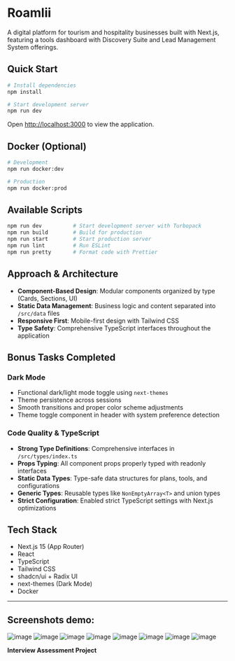 # Roamlii

A digital platform for tourism and hospitality businesses built with Next.js, featuring a tools dashboard with Discovery Suite and Lead Management System offerings.

## Quick Start

```bash
# Install dependencies
npm install

# Start development server
npm run dev
```

Open [http://localhost:3000](http://localhost:3000) to view the application.

## Docker (Optional)

```bash
# Development
npm run docker:dev

# Production
npm run docker:prod
```

## Available Scripts

```bash
npm run dev          # Start development server with Turbopack
npm run build        # Build for production
npm run start        # Start production server
npm run lint         # Run ESLint
npm run pretty       # Format code with Prettier
```

## Approach & Architecture

- **Component-Based Design**: Modular components organized by type (Cards, Sections, UI)
- **Static Data Management**: Business logic and content separated into `/src/data` files
- **Responsive First**: Mobile-first design with Tailwind CSS
- **Type Safety**: Comprehensive TypeScript interfaces throughout the application

## Bonus Tasks Completed

### Dark Mode
- Functional dark/light mode toggle using `next-themes`
- Theme persistence across sessions
- Smooth transitions and proper color scheme adjustments
- Theme toggle component in header with system preference detection

### Code Quality & TypeScript
- **Strong Type Definitions**: Comprehensive interfaces in `/src/types/index.ts`
- **Props Typing**: All component props properly typed with readonly interfaces
- **Static Data Types**: Type-safe data structures for plans, tools, and configurations
- **Generic Types**: Reusable types like `NonEmptyArray<T>` and union types
- **Strict Configuration**: Enabled strict TypeScript settings with Next.js optimizations

## Tech Stack

- Next.js 15 (App Router)
- React 
- TypeScript
- Tailwind CSS
- shadcn/ui + Radix UI
- next-themes (Dark Mode)
- Docker

---
## Screenshots demo:
![image](https://github.com/user-attachments/assets/54f96149-faf4-481d-83b1-5bb525cadfb1)
![image](https://github.com/user-attachments/assets/c7c8828d-0e3f-41b6-89bd-1174ad7d7a72)
![image](https://github.com/user-attachments/assets/d3250bdf-dfa9-406c-9d5d-065d0f667317)
![image](https://github.com/user-attachments/assets/5033990e-36b9-41b0-a96d-66ea2f6b0ecf)
![image](https://github.com/user-attachments/assets/d8bf011a-db9b-4174-8613-e35289a6d190)
![image](https://github.com/user-attachments/assets/6157dee9-d2c7-4ce8-b91e-e1bc3a9162c3)
![image](https://github.com/user-attachments/assets/6f7176cc-871b-45cd-82db-eb40ef90802c)
![image](https://github.com/user-attachments/assets/5d29b828-9860-4706-b87b-608948dac711)




**Interview Assessment Project** 
